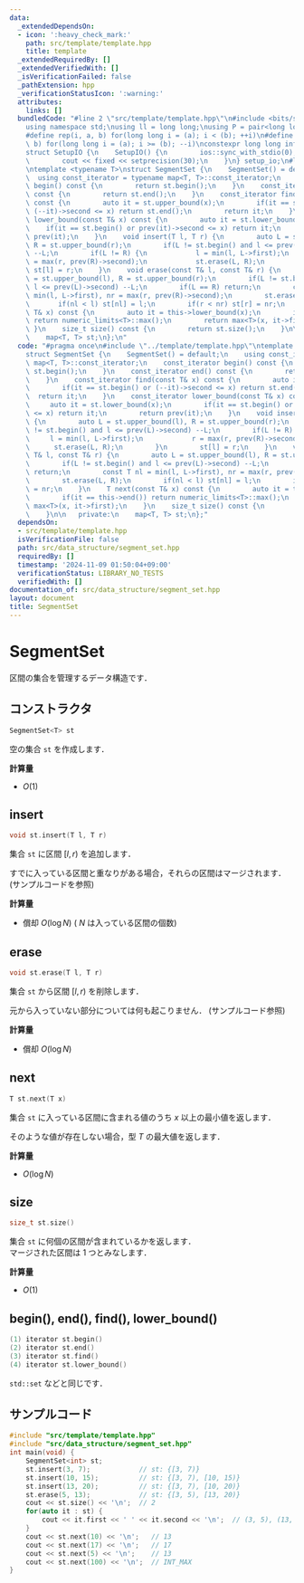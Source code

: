 ```yaml
---
data:
  _extendedDependsOn:
  - icon: ':heavy_check_mark:'
    path: src/template/template.hpp
    title: template
  _extendedRequiredBy: []
  _extendedVerifiedWith: []
  _isVerificationFailed: false
  _pathExtension: hpp
  _verificationStatusIcon: ':warning:'
  attributes:
    links: []
  bundledCode: "#line 2 \"src/template/template.hpp\"\n#include <bits/stdc++.h>\n\
    using namespace std;\nusing ll = long long;\nusing P = pair<long long, long long>;\n\
    #define rep(i, a, b) for(long long i = (a); i < (b); ++i)\n#define rrep(i, a,\
    \ b) for(long long i = (a); i >= (b); --i)\nconstexpr long long inf = 4e18;\n\
    struct SetupIO {\n    SetupIO() {\n        ios::sync_with_stdio(0);\n        cin.tie(0);\n\
    \        cout << fixed << setprecision(30);\n    }\n} setup_io;\n#line 3 \"src/data_structure/segment_set.hpp\"\
    \ntemplate <typename T>\nstruct SegmentSet {\n    SegmentSet() = default;\n  \
    \  using const_iterator = typename map<T, T>::const_iterator;\n    const_iterator\
    \ begin() const {\n        return st.begin();\n    }\n    const_iterator end()\
    \ const {\n        return st.end();\n    }\n    const_iterator find(const T& x)\
    \ const {\n        auto it = st.upper_bound(x);\n        if(it == st.begin() or\
    \ (--it)->second <= x) return st.end();\n        return it;\n    }\n    const_iterator\
    \ lower_bound(const T& x) const {\n        auto it = st.lower_bound(x);\n    \
    \    if(it == st.begin() or prev(it)->second <= x) return it;\n        return\
    \ prev(it);\n    }\n    void insert(T l, T r) {\n        auto L = st.upper_bound(l),\
    \ R = st.upper_bound(r);\n        if(L != st.begin() and l <= prev(L)->second)\
    \ --L;\n        if(L != R) {\n            l = min(l, L->first);\n            r\
    \ = max(r, prev(R)->second);\n            st.erase(L, R);\n        }\n       \
    \ st[l] = r;\n    }\n    void erase(const T& l, const T& r) {\n        auto L\
    \ = st.upper_bound(l), R = st.upper_bound(r);\n        if(L != st.begin() and\
    \ l <= prev(L)->second) --L;\n        if(L == R) return;\n        const T nl =\
    \ min(l, L->first), nr = max(r, prev(R)->second);\n        st.erase(L, R);\n \
    \       if(nl < l) st[nl] = l;\n        if(r < nr) st[r] = nr;\n    }\n    T next(const\
    \ T& x) const {\n        auto it = this->lower_bound(x);\n        if(it == this->end())\
    \ return numeric_limits<T>::max();\n        return max<T>(x, it->first);\n   \
    \ }\n    size_t size() const {\n        return st.size();\n    }\n\n   private:\n\
    \    map<T, T> st;\n};\n"
  code: "#pragma once\n#include \"../template/template.hpp\"\ntemplate <typename T>\n\
    struct SegmentSet {\n    SegmentSet() = default;\n    using const_iterator = typename\
    \ map<T, T>::const_iterator;\n    const_iterator begin() const {\n        return\
    \ st.begin();\n    }\n    const_iterator end() const {\n        return st.end();\n\
    \    }\n    const_iterator find(const T& x) const {\n        auto it = st.upper_bound(x);\n\
    \        if(it == st.begin() or (--it)->second <= x) return st.end();\n      \
    \  return it;\n    }\n    const_iterator lower_bound(const T& x) const {\n   \
    \     auto it = st.lower_bound(x);\n        if(it == st.begin() or prev(it)->second\
    \ <= x) return it;\n        return prev(it);\n    }\n    void insert(T l, T r)\
    \ {\n        auto L = st.upper_bound(l), R = st.upper_bound(r);\n        if(L\
    \ != st.begin() and l <= prev(L)->second) --L;\n        if(L != R) {\n       \
    \     l = min(l, L->first);\n            r = max(r, prev(R)->second);\n      \
    \      st.erase(L, R);\n        }\n        st[l] = r;\n    }\n    void erase(const\
    \ T& l, const T& r) {\n        auto L = st.upper_bound(l), R = st.upper_bound(r);\n\
    \        if(L != st.begin() and l <= prev(L)->second) --L;\n        if(L == R)\
    \ return;\n        const T nl = min(l, L->first), nr = max(r, prev(R)->second);\n\
    \        st.erase(L, R);\n        if(nl < l) st[nl] = l;\n        if(r < nr) st[r]\
    \ = nr;\n    }\n    T next(const T& x) const {\n        auto it = this->lower_bound(x);\n\
    \        if(it == this->end()) return numeric_limits<T>::max();\n        return\
    \ max<T>(x, it->first);\n    }\n    size_t size() const {\n        return st.size();\n\
    \    }\n\n   private:\n    map<T, T> st;\n};"
  dependsOn:
  - src/template/template.hpp
  isVerificationFile: false
  path: src/data_structure/segment_set.hpp
  requiredBy: []
  timestamp: '2024-11-09 01:50:04+09:00'
  verificationStatus: LIBRARY_NO_TESTS
  verifiedWith: []
documentation_of: src/data_structure/segment_set.hpp
layout: document
title: SegmentSet
---
```


# SegmentSet

区間の集合を管理するデータ構造です．

## コンストラクタ

```cpp
SegmentSet<T> st
```

空の集合 `st` を作成します．

**計算量**

- $O(1)$

## insert

```cpp
void st.insert(T l, T r)
```

集合 `st` に区間 $[l, r)$ を追加します．

すでに入っている区間と重なりがある場合，それらの区間はマージされます． (サンプルコードを参照)

**計算量**

- 償却 $O(\log N)$ ( $N$ は入っている区間の個数)

## erase

```cpp
void st.erase(T l, T r)
```

集合 `st` から区間 $[l, r)$ を削除します．

元から入っていない部分については何も起こりません． (サンプルコード参照)

**計算量**

- 償却 $O(\log N)$

## next

```cpp
T st.next(T x)
```

集合 `st` に入っている区間に含まれる値のうち $x$ 以上の最小値を返します．

そのような値が存在しない場合，型 $T$ の最大値を返します．

**計算量**

- $O(\log N)$

## size

```cpp
size_t st.size()
```

集合 `st` に何個の区間が含まれているかを返します．<br>
マージされた区間は $1$ つとみなします．

**計算量**

- $O(1)$

## begin(), end(), find(), lower_bound()

```cpp
(1) iterator st.begin()
(2) iterator st.end()
(3) iterator st.find()
(4) iterator st.lower_bound()
```

`std::set` などと同じです．

## サンプルコード

```cpp
#include "src/template/template.hpp"
#include "src/data_structure/segment_set.hpp"
int main(void) {
    SegmentSet<int> st;
    st.insert(3, 7);            // st: {[3, 7)}
    st.insert(10, 15);          // st: {[3, 7), [10, 15)}
    st.insert(13, 20);          // st: {[3, 7), [10, 20)}
    st.erase(5, 13);            // st: {[3, 5), [13, 20)}
    cout << st.size() << '\n';  // 2
    for(auto it : st) {
        cout << it.first << ' ' << it.second << '\n';  // (3, 5), (13, 20)
    }
    cout << st.next(10) << '\n';   // 13
    cout << st.next(17) << '\n';   // 17
    cout << st.next(5) << '\n';    // 13
    cout << st.next(100) << '\n';  // INT_MAX
}
```